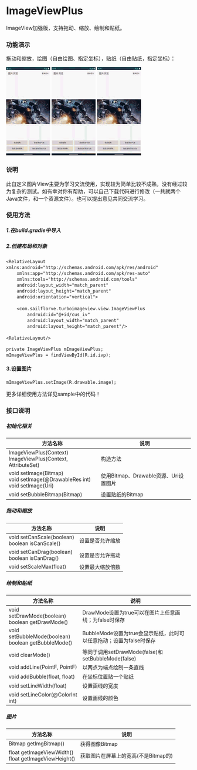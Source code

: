 # ImageViewPlus
ImageView加强版，支持拖动、缩放、绘制和贴纸。  
### 功能演示
拖动和缩放，绘图（自由绘图、指定坐标），贴纸（自由贴纸，指定坐标）：  

![拖动缩放演示](https://github.com/SailFlorve/ImageViewPlus/raw/master/img/drag%26move.gif)
![绘图演示](https://github.com/SailFlorve/ImageViewPlus/raw/master/img/draw.gif)
![添加贴纸演示](https://github.com/SailFlorve/ImageViewPlus/raw/master/img/bubble.gif)
### 说明
此自定义图片View主要为学习交流使用，实现较为简单比较不成熟，没有经过较为复杂的测试。如有幸对你有帮助，可以自己下载代码进行修改（一共就两个Java文件，和一个资源文件）。也可以提出意见共同交流学习。
### 使用方法
##### 1.在build.gradle中导入
##### 2.创建布局和对象
```
<RelativeLayout xmlns:android="http://schemas.android.com/apk/res/android"
    xmlns:app="http://schemas.android.com/apk/res-auto"
    xmlns:tools="http://schemas.android.com/tools"
    android:layout_width="match_parent"
    android:layout_height="match_parent"
    android:orientation="vertical">

    <com.sailflorve.turboimageview.view.ImageViewPlus
        android:id="@+id/cus_iv"
        android:layout_width="match_parent"
        android:layout_height="match_parent"/>
        
<RelativeLayout/>
```
```
private ImageViewPlus mImageViewPlus;
mImageViewPlus = findViewById(R.id.ivp);
```
#### 3.设置图片
```
mImageViewPlus.setImage(R.drawable.image);
```
更多详细使用方法详见sample中的代码！

### 接口说明
##### 初始化相关

| 方法名称 | 说明 |
|--|--|
|ImageViewPlus(Context)<br>ImageViewPlus(Context, AttributeSet) | 构造方法|
|void setImage(Bitmap)<br>void setImage(@DrawableRes int)<br> void setImage(Uri)| 使用Bitmap、Drawable资源、Uri设置图片|
|void setBubbleBitmap(Bitmap) | 设置贴纸的Bitmap|

##### 拖动和缩放

| 方法名称 | 说明
-|-
void setCanScale(boolean)<br>boolean isCanScale() | 设置是否允许缩放
void setCanDrag(boolean)<br>boolean isCanDrag() | 设置是否允许拖动
void setScaleMax(float) | 设置最大缩放倍数

##### 绘制和贴纸
方法名称 | 说明
-|-
void setDrawMode(boolean)<br>boolean getDrawMode() | DrawMode设置为true可以在图片上任意画线；为false时保存
void setBubbleMode(boolean)<br>boolean getBubbleMode() | BubbleMode设置为true会显示贴纸，此时可以任意拖动；设置为false时保存
void clearMode() | 等同于调用setDrawMode(false)和setBubbleMode(false)
void addLine(PointF, PointF) | 以两点为端点绘制一条直线
void addBubble(float, float) | 在坐标位置贴一个贴纸
void setLineWidth(float) | 设置画线的宽度
void setLineColor(@ColorInt int) | 设置画线的颜色

##### 图片
方法名称 | 说明
-|-
Bitmap getImgBitmap() | 获得图像Bitmap
float getImageViewWidth()<br>float getImageViewHeight() | 获取图片在屏幕上的宽高(不是Bitmap的)


